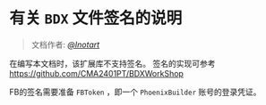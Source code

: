 # 有关 `BDX` 文件签名的说明
> 文档作者: [_@Inotart_](https://github.com/Inotart)

在编写本文档时，该扩展库不支持签名。
签名的实现可参考 <https://github.com/CMA2401PT/BDXWorkShop>

FB的签名需要准备 `FBToken` ，即一个 `PhoenixBuilder` 账号的登录凭证。
